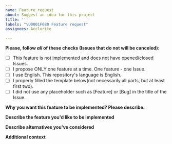 ```yaml
---
name: Feature request
about: Suggest an idea for this project
title: ''
labels: "\U0001F680 Feature request"
assignees: Acclorite

---
```


**Please, follow _all_ of these checks (Issues that do not will be canceled):**
- [ ] This feature is not implemented and does not have opened/closed Issues.
- [ ] I propose ONLY one feature at a time. One feature - one Issue.
- [ ] I use English. This repository's language is English.
- [ ] I properly filled the template below(not necessarily all parts, but at least first two).
- [ ] I did not use any placeholder such as [Feature] or [Bug] in the title of the Issue.
<!--- Do not delete these checks. Please properly check every one of them. --->

**Why you want this feature to be implemented? Please describe.**
<!--- Describe why you'd like to see this feature in the app. --->

**Describe the feature you'd like to be implemented**
<!--- Describe as good as you can how you would like this feature to be implemented and idea behind it. --->

**Describe alternatives you've considered**
<!--- A clear and concise description of any alternative solutions or features you've considered. --->

**Additional context**
<!--- Add any other context or screenshots about the feature request here. --->
